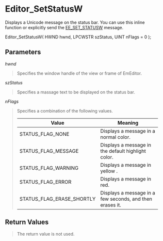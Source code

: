 # Editor\_SetStatusW

Displays a Unicode message on the status bar. You can use this inline function or explicitly send the [EE\_SET\_STATUSW](../message/ee_set_statusw) message.

Editor\_SetStatusW( HWND hwnd, LPCWSTR szStatus, UINT nFlags = 0 );

## Parameters

_hwnd_

> Specifies the window handle of the view or frame of EmEditor.

_szStatus_

> Specifies a massage text to be displayed on the status bar.

_nFlags_

> Specifies a combination of the following values.
>
> | Value | Meaning |
> | --- | --- |
> | STATUS\_FLAG\_NONE | Displays a message in a normal color. |
> | STATUS\_FLAG\_MESSAGE | Displays a message in the default highlight color. |
> | STATUS\_FLAG\_WARNING | Displays a message in yellow . |
> | STATUS\_FLAG\_ERROR | Displays a message in red. |
> | STATUS\_FLAG\_ERASE\_SHORTLY | Displays a message in a few seconds, and then erases it. |

## Return Values

> The return value is not used.
